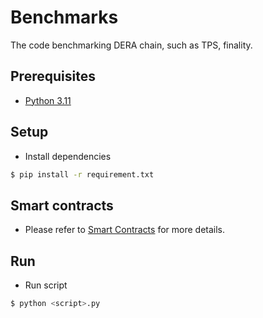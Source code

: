 # Benchmarks
The code benchmarking DERA chain, such as TPS, finality.

## Prerequisites

- [Python 3.11](https://www.python.org/downloads/release/python-3110/)

## Setup

- Install dependencies

```sh
$ pip install -r requirement.txt
```

## Smart contracts

- Please refer to [Smart Contracts](./contracts/README.md) for more details.

## Run

- Run script

```sh
$ python <script>.py
```
